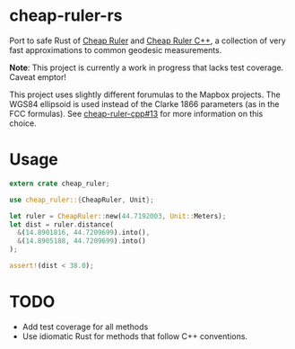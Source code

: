 # cheap-ruler-rs

Port to safe Rust of [Cheap Ruler](https://github.com/mapbox/cheap-ruler) and
[Cheap Ruler C++](https://github.com/mapbox/cheap-ruler-cpp), a collection of
very fast approximations to common geodesic measurements.

**Note**: This project is currently a work in progress that lacks test coverage.
Caveat emptor!

This project uses slightly different forumulas to the Mapbox projects. The WGS84
ellipsoid is used instead of the Clarke 1866 parameters (as in the FCC
formulas). See [cheap-ruler-cpp#13] for more information on this choice.

# Usage

```rust
extern crate cheap_ruler;

use cheap_ruler::{CheapRuler, Unit};

let ruler = CheapRuler::new(44.7192003, Unit::Meters);
let dist = ruler.distance(
  &(14.8901816, 44.7209699).into(),
  &(14.8905188, 44.7209699).into()
);

assert!(dist < 38.0);
```

# TODO

* Add test coverage for all methods
* Use idiomatic Rust for methods that follow C++ conventions.

[cheap-ruler-cpp#13]: https://github.com/mapbox/cheap-ruler-cpp/pull/13
